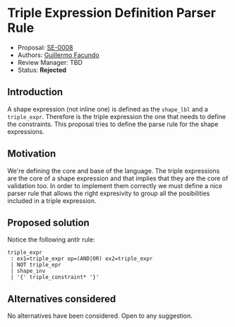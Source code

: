 # Triple Expression Definition Parser Rule

* Proposal: [SE-0008](0008-triple-expression-definition-parser-rule.md)
* Authors: [Guillermo Facundo](https://github.com/thewilly)
* Review Manager: TBD
* Status: **Rejected**

## Introduction

A shape expression (not inline one) is defined as the `shape_lbl` and a
`triple_expr`. Therefore is the triple expression the one that needs to
define the constraints. This proposal tries to define the parse rule for the
shape expressions.

## Motivation

We're defining the core and base of the language. The triple expressions are
the core of a shape expression and that implies that they are the core of
validation too. In order to implement them correctly we must define a nice
parser rule that allows the right expresivity to group all the posibilities
included in a triple expression.

## Proposed solution

Notice the following antlr rule:
```antlr
triple_expr
 : ex1=triple_expr op=(AND|OR) ex2=triple_expr
 | NOT triple_epr
 | shape_inv
 | '{' triple_constraint* '}'
```

## Alternatives considered

No alternatives have been considered. Open to any suggestion.
